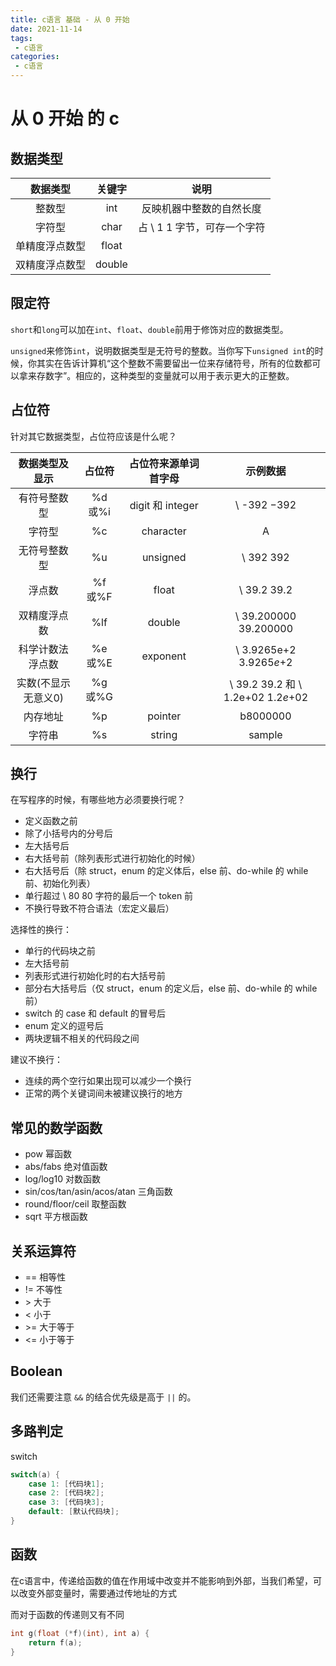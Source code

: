 ```yaml
---
title: c语言 基础 - 从 0 开始
date: 2021-11-14
tags:
 - c语言
categories:
 - c语言
---
```


# 从 0 开始 的 c

## 数据类型

|    数据类型    | 关键字 |            说明             |
| :------------: | :----: | :-------------------------: |
|     整数型     |  int   |  反映机器中整数的自然长度   |
|     字符型     |  char  | 占 \ 1 1 字节，可存一个字符 |
| 单精度浮点数型 | float  |                             |
| 双精度浮点数型 | double |                             |



## 限定符

`short`和`long`可以加在`int`、`float`、`double`前用于修饰对应的数据类型。

`unsigned`来修饰`int`，说明数据类型是无符号的整数。当你写下`unsigned int`的时候，你其实在告诉计算机“这个整数不需要留出一位来存储符号，所有的位数都可以拿来存数字”。相应的，这种类型的变量就可以用于表示更大的正整数。

## 占位符

针对其它数据类型，占位符应该是什么呢？



|   数据类型及显示    | 占位符 | 占位符来源单词首字母 |              示例数据              |
| :-----------------: | :----: | :------------------: | :--------------------------------: |
|    有符号整数型     | %d或%i |   digit 和 integer   |            \ -392 −392             |
|       字符型        |   %c   |      character       |                 A                  |
|    无符号整数型     |   %u   |       unsigned       |             \ 392 392              |
|       浮点数        | %f或%F |        float         |            \ 39.2 39.2             |
|    双精度浮点数     |  %lf   |        double        |       \ 39.200000 39.200000        |
|  科学计数法浮点数   | %e或%E |       exponent       |      \ 3.9265e+2 3.9265*e*+2       |
| 实数(不显示无意义0) | %g或%G |                      | \ 39.2 39.2 和 \ 1.2e+02 1.2*e*+02 |
|      内存地址       |   %p   |       pointer        |              b8000000              |
|       字符串        |   %s   |        string        |               sample               |



## 换行

在写程序的时候，有哪些地方必须要换行呢？

- 定义函数之前
- 除了小括号内的分号后
- 左大括号后
- 右大括号前（除列表形式进行初始化的时候）
- 右大括号后（除 struct，enum 的定义体后，else 前、do-while 的 while 前、初始化列表）
- 单行超过 \ 80 80 字符的最后一个 token 前
- 不换行导致不符合语法（宏定义最后）

选择性的换行：

- 单行的代码块之前
- 左大括号前
- 列表形式进行初始化时的右大括号前
- 部分右大括号后（仅 struct，enum 的定义后，else 前、do-while 的 while 前）
- switch 的 case 和 default 的冒号后
- enum 定义的逗号后
- 两块逻辑不相关的代码段之间

建议不换行：

- 连续的两个空行如果出现可以减少一个换行
- 正常的两个关键词间未被建议换行的地方



## 常见的数学函数

- pow 幂函数
- abs/fabs 绝对值函数
- log/log10 对数函数
- sin/cos/tan/asin/acos/atan 三角函数
- round/floor/ceil 取整函数
- sqrt 平方根函数



## 关系运算符

- == 相等性
- != 不等性
- \> 大于
- \< 小于
- \>= 大于等于
- \<= 小于等于



## Boolean



我们还需要注意 `&&` 的结合优先级是高于 `||` 的。

## 多路判定

switch

```c
switch(a) {
    case 1: [代码块1];
    case 2: [代码块2];
    case 3: [代码块3];
    default: [默认代码块];
}
```



## 函数

在c语言中，传递给函数的值在作用域中改变并不能影响到外部，当我们希望，可以改变外部变量时，需要通过传地址的方式

而对于函数的传递则又有不同

```c
int g(float (*f)(int), int a) {
    return f(a);
}
```




